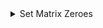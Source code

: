 <details>
  <summary>Set Matrix Zeroes</summary>

  [Link](https://leetcode.com/problems/set-matrix-zeroes/description/)

----
  **Brute:**
  
   - visit every cell, for each cell with 0, call setrow() and setcol()
   - set the values in the row and cols as -1.
   - now for all the values marked as -1, turn them as 0.

  Time Complexity: O(n*m) * O(n+m) + O(n*m)
  
----
**Better:**
  - intialize two arrays row and col with -1 values.
  - visit each cell, and for each 0 encountered in i,j , set the row[i] and col[j] as 0.
  - traverse the entire matrix and we will put 0 into all the cells (i, j) for which either row[i] or col[j] is marked as 0.
    <details>
      <summary>code: </summary>

<details>
  <summary>Set Matrix Zeroes</summary>

  [Link](https://leetcode.com/problems/set-matrix-zeroes/description/)

----
  **Brute:**
  
   - visit every cell, for each cell with 0, call setrow() and setcol()
   - set the values in the row and cols as -1.
   - now for all the values marked as -1, turn them as 0.

  Time Complexity: O(n*m) * O(n+m) + O(n*m)
  
----
**Better:**
  - intialize two arrays row and col with -1 values.
  - visit each cell, and for each 0 encountered in i,j , set the row[i] and col[j] as 0.
  - traverse the entire matrix and we will put 0 into all the cells (i, j) for which either row[i] or col[j] is marked as 0.
    <details>
      <summary>code: </summary>

      ```cpp
        class Solution {
          public:
              void setZeroes(vector<vector<int>>& matrix) {
                int n =matrix.size(), m = matrix[0].size();
                vector<int> row(n,-1), col(m,-1);
                for(int i=0;i<n;i++){
                for(int j=0;j<m;j++){
                  if(matrix[i][j] == 0){
                    row[i]=0;
                    col[j]=0;
                  }
                }
              }
        for(int i=0;i<n;i++){
            for(int j=0;j<m;j++){
                if(row[i]==0||col[j]==0){
                    matrix[i][j] = 0;
                }
            }
          }
      }
    };
     ``` 
    </details>
    Time Complexity: O(n*m) + O(n*m)
    Space Complexity: O(n+m)
</details>

      ```cpp
        class Solution {
          public:
              void setZeroes(vector<vector<int>>& matrix) {
                int n =matrix.size(), m = matrix[0].size();
                vector<int> row(n,-1), col(m,-1);
                for(int i=0;i<n;i++){
                for(int j=0;j<m;j++){
                  if(matrix[i][j] == 0){
                    row[i]=0;
                    col[j]=0;
                  }
                }
              }
        for(int i=0;i<n;i++){
            for(int j=0;j<m;j++){
                if(row[i]==0||col[j]==0){
                    matrix[i][j] = 0;
                }
            }
          }
      }
    };
     ``` 
    </details>
    Time Complexity: O(n*m) + O(n*m)
    Space Complexity: O(n+m)
</details>
